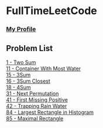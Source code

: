 # FullTimeLeetCode

### [My Profile](https://leetcode.com/ahlee-shawn/)

## Problem List
[1 - Two Sum](https://github.com/ahlee-shawn/FullTimeLeetCode/blob/master/1.py)<br/>
[11 - Container With Most Water](https://github.com/ahlee-shawn/FullTimeLeetCode/blob/master/11.py)<br/>
[15 - 3Sum](https://github.com/ahlee-shawn/FullTimeLeetCode/blob/master/15.py)<br/>
[16 - 3Sum Closest](https://github.com/ahlee-shawn/FullTimeLeetCode/blob/master/16.py)<br/>
[18 - 4Sum](https://github.com/ahlee-shawn/FullTimeLeetCode/blob/master/18.py)<br/>
[31 - Next Permutation](https://github.com/ahlee-shawn/FullTimeLeetCode/blob/master/31.py)<br/>
[41 - First Missing Positive](https://github.com/ahlee-shawn/FullTimeLeetCode/blob/master/41.py)<br/>
[42 - Trapping Rain Water](https://github.com/ahlee-shawn/FullTimeLeetCode/blob/master/42.py)<br/>
[84 - Largest Rectangle in Histogram](https://github.com/ahlee-shawn/FullTimeLeetCode/blob/master/84.py)<br/>
[85 - Maximal Rectangle](https://github.com/ahlee-shawn/FullTimeLeetCode/blob/master/85.py)<br/>